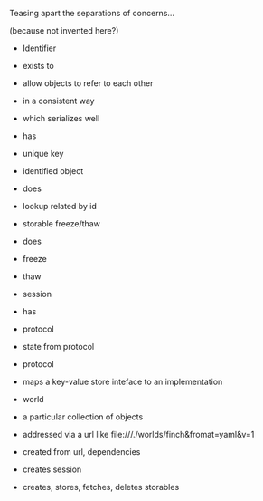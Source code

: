Teasing apart the separations of concerns...

(because not invented here?)



- Identifier
 - exists to
  - allow objects to refer to each other
  - in a consistent way
  - which serializes well
 - has
  - unique key
  - identified object
 - does
  - lookup related by id

- storable freeze/thaw
 - does
  - freeze
  - thaw

- session
 - has
  - protocol
  - state from protocol

- protocol
 - maps a key-value store inteface to an implementation

- world
 - a particular collection of objects
 - addressed via a url like file:///./worlds/finch&fromat=yaml&v=1
 - created from url, dependencies
 - creates session
 - creates, stores, fetches, deletes storables


